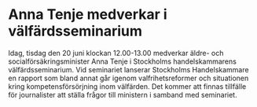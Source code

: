 # Anna Tenje medverkar i välfärdsseminarium

Idag, tisdag den 20 juni klockan 12.00-13.00 medverkar äldre- och socialförsäkringsminister Anna Tenje i Stockholms handelskammarens välfärdsseminarium. Vid seminariet lanserar Stockholms Handelskammare en rapport som bland annat går igenom valfrihetsreformer och situationen kring kompetensförsörjning inom välfärden. Det kommer att finnas tillfälle för journalister att ställa frågor till ministern i samband med seminariet.
